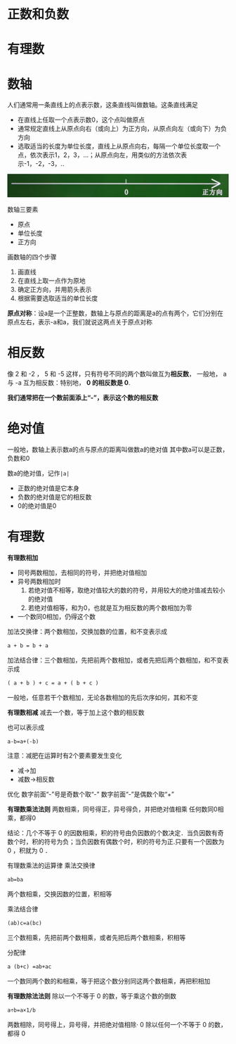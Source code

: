 

# 正数和负数

# 有理数

# 数轴

人们通常用一条直线上的点表示数，这条直线叫做数轴。这条直线满足
- 在直线上任取一个点表示数0，这个点叫做原点
- 通常规定直线上从原点向右（或向上）为正方向，从原点向左（或向下）为负方向
- 选取适当的长度为单位长度，直线上从原点向右，每隔一个单位长度取一个点，依次表示1，2，3，...；从原点向左，用类似的方法依次表示-1，-2，-3，..

![](attachment/Pasted%20image%2020230918111858.png)

数轴三要素
- 原点
- 单位长度
- 正方向

画数轴的四个步骤
1. 画直线
2. 在直线上取一点作为原地
3. 确定正方向，并用箭头表示
4. 根据需要选取适当的单位长度


**原点对称**：设a是一个正整数，数轴上与原点的距离是a的点有两个，它们分别在原点左右，表示-a和a，我们就说这两点关于原点对称

# 相反数

像 2 和 -2 ， 5 和 -5 这样，只有符号不同的两个数叫做互为**相反数**，
一般地， a 与 -a 互为相反数：特别地， **0 的相反数是 0**.

**我们通常把在一个数前面添上“-”，表示这个数的相反数**

# 绝对值

一般地，数轴上表示数a的点与原点的距离叫做数a的绝对值
其中数a可以是正数，负数和0

数a的绝对值，记作`|a|`

- 正数的绝对值是它本身
- 负数的绝对值是它的相反数
- 0的绝对值是0

# 有理数

**有理数相加**
- 同号两数相加，去相同的符号，并把绝对值相加
- 异号两数相加时
	1. 若绝对值不相等，取绝对值较大的数的符号，并用较大的绝对值减去较小的绝对值
	2. 若绝对值相等，和为0，也就是互为相反数的两个数相加为零
- 一个数同0相加，仍得这个数

加法交换律：两个数相加，交换加数的位置，和不变表示成
```txt
a + b = b + a
```

加法结合律：三个数相加，先把前两个数相加，或者先把后两个数相加，和不变表示成
```txt
( a + b ) + c = a + ( b + c )
```
一般地，任意若干个数相加，无论各数相加的先后次序如何，其和不变

**有理数相减**
减去一个数，等于加上这个数的相反数

也可以表示成
```txt
a-b=a+(-b)
```

注意：减肥在运算时有2个要素要发生变化
- 减→加
- 减数→相反数

优化
数字前面“-”号是奇数个取“-”
数字前面“-”是偶数个取“+”

**有理数乘法法则**
两数相乘，同号得正，异号得负，并把绝对值相乘
任何数同0相乘，都得0

结论：几个不等于 0 的因数相乘，积的符号由负因数的个数决定．当负因数有奇数个时，积的符号为负；当负因数有偶数个时，积的符号为正.只要有一个因数为 0 ，积就为 0 ．


有理数乘法的运算律
乘法交换律
```txt
ab=ba
```
两个数相乘，交换因数的位置，积相等

乘法结合律
```txt
(ab)c=a(bc)
```
三个数相乘，先把前两个数相乘，或者先把后两个数相乘，积相等

分配律
```txt
a (b+c) =ab+ac
```
一个数同两个数的和相乘，等于把这个数分别同这两个数相乘，再把积相加


**有理数除法法则**
除以一个不等于 0 的数，等于乘这个数的倒数
```txt
a÷b=a×1/b
```
两数相除，同号得上，异号得，并把绝对值相除· 0 除以任何一个不等于 0 的数，都得 0